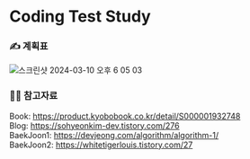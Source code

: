 # Coding Test Study
### ✍️ 계획표 
![스크린샷 2024-03-10 오후 6 05 03](https://github.com/LabNextGirls/CodingTest_SH/assets/82718756/f0395f7e-8cff-4daa-89e0-002c2a793fba)

### 👩‍💻 참고자료
Book: https://product.kyobobook.co.kr/detail/S000001932748  
Blog: https://sohyeonkim-dev.tistory.com/276   
BaekJoon1: https://devjeong.com/algorithm/algorithm-1/  
BaekJoon2: https://whitetigerlouis.tistory.com/27
